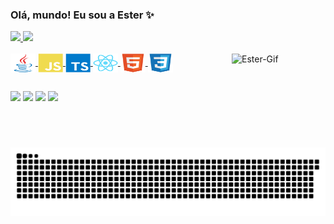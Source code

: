 ### Olá, mundo! Eu sou a Ester ✨ 

 <div>
  <a href="https://github.com/esterreifegerste">
  <img height="180em" src="https://github-readme-stats.vercel.app/api?username=esterreifegerste&show_icons=true&theme=radical&include_all_commits=true&count_private=true"/>
  <img height="180em" src="https://github-readme-stats.vercel.app/api/top-langs/?username=esterreifegerste&layout=compact&langs_count=7&theme=radical"/>
</div>
  
  <div style="display: inline_block"><br>
  <img align="center" alt="Ester-Java" height="30" width="40" src="https://raw.githubusercontent.com/devicons/devicon/master/icons/java/java-original.svg">
  <img align="center" alt="Ester-Js" height="30" width="40" src="https://raw.githubusercontent.com/devicons/devicon/master/icons/javascript/javascript-plain.svg">
  <img align="center" alt="Ester-Ts" height="30" width="40" src="https://raw.githubusercontent.com/devicons/devicon/master/icons/typescript/typescript-plain.svg">
  <img align="center" alt="Ester-React" height="30" width="40" src="https://raw.githubusercontent.com/devicons/devicon/master/icons/react/react-original.svg">
  <img align="center" alt="Ester-HTML" height="30" width="40" src="https://raw.githubusercontent.com/devicons/devicon/master/icons/html5/html5-original.svg">
  <img align="center" alt="Ester-CSS" height="30" width="40" src="https://raw.githubusercontent.com/devicons/devicon/master/icons/css3/css3-original.svg">
  <img align="right" alt="Ester-Gif" height="150" width="150" src="https://cdn.discordapp.com/attachments/876980557140086808/876980594322591754/download20210801210013.png" 
</div>

 ##
  
<div> 
  <a href="https://www.youtube.com/channel/UCWDAAXzH2dyeuiC1GQA-s6w" target="_blank"><img src="https://img.shields.io/badge/YouTube-FF0000?style=for-the-badge&logo=youtube&logoColor=white" target="_blank"></a>
  <a href="https://www.instagram.com/ester.reifegerste/" target="_blank"><img src="https://img.shields.io/badge/-Instagram-%23E4405F?style=for-the-badge&logo=instagram&logoColor=white" target="_blank"></a>
  <a href = "mailto:esterdms@gmail.com"><img src="https://img.shields.io/badge/-Gmail-%23333?style=for-the-badge&logo=gmail&logoColor=white" target="_blank"></a>
  <a href="https://www.linkedin.com/in/ester-reifegerste/" target="_blank"><img src="https://img.shields.io/badge/-LinkedIn-%230077B5?style=for-the-badge&logo=linkedin&logoColor=white" target="_blank"></a> 
   
   ![Snake animation](https://github.com/esterreifegerste/esterreifegerste/blob/output/github-contribution-grid-snake.svg)

</div>
